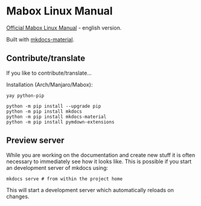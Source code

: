 # Mabox Linux Manual

[Official Mabox Linux Manual](https://manual.maboxlinux.org/mabox-doc-en) - english version.

Built with [mkdocs-material](https://github.com/squidfunk/mkdocs-material).


## Contribute/translate

If you like to contribute/translate...

Installation (Arch/Manjaro/Mabox):

```
yay python-pip
```

```
python -m pip install --upgrade pip
python -m pip install mkdocs
python -m pip install mkdocs-material
python -m pip install pymdown-extensions
```

## Preview server
While you are working on the documentation and create new stuff it is often necessary to immediately see how it looks like. This is possible if you start an development server of mkdocs using:
```
mkdocs serve # from within the project home
```
This will start a development server which automatically reloads on changes.
